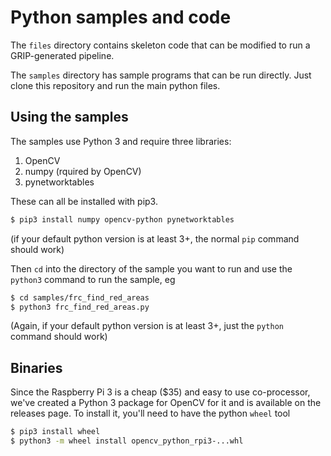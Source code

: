 # Python samples and code

The `files` directory contains skeleton code that can be modified to run a GRIP-generated pipeline.

The `samples` directory has sample programs that can be run directly. Just clone this repository and run the main python files.

## Using the samples

The samples use Python 3 and require three libraries:

1. OpenCV
2. numpy (rquired by OpenCV)
3. pynetworktables

These can all be installed with pip3.

```bash
$ pip3 install numpy opencv-python pynetworktables
```

(if your default python version is at least 3+, the normal `pip` command should work)


Then `cd` into the directory of the sample you want to run and use the `python3` command to run the sample, eg

```bash
$ cd samples/frc_find_red_areas
$ python3 frc_find_red_areas.py
```

(Again, if your default python version is at least 3+, just the `python` command should work)


## Binaries

Since the Raspberry Pi 3 is a cheap ($35) and easy to use co-processor, we've created a Python 3 package for OpenCV for it and is available on the releases page. To install it, you'll need to have the python `wheel` tool

```bash
$ pip3 install wheel
$ python3 -m wheel install opencv_python_rpi3-...whl
```

